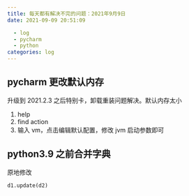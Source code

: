 ```yaml
---
title: 每天都有解决不完的问题：2021年9月9日
date: 2021-09-09 20:51:09

  - log
  - pycharm
  - python
categories: log
---
```


## pycharm 更改默认内存

升级到 2021.2.3 之后特别卡，卸载重装问题解决。默认内存太小

1. help
2. find action
3. 输入 vm，点击编辑默认配置，修改 jvm 启动参数即可

## python3.9 之前合并字典

原地修改

```python
d1.update(d2)
```
